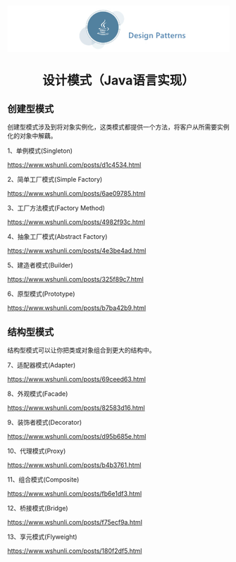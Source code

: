 ![](images/banner.png)

<div align="center"> 
    <h1><a title="设计模式"></a>设计模式（Java语言实现）</h1>
</div>

## 创建型模式

创建型模式涉及到将对象实例化，这类模式都提供一个方法，将客户从所需要实例化的对象中解藕。 

1、单例模式(Singleton) 

https://www.wshunli.com/posts/d1c4534.html

2、简单工厂模式(Simple Factory)

https://www.wshunli.com/posts/6ae09785.html

3、工厂方法模式(Factory Method)

https://www.wshunli.com/posts/4982f93c.html

4、抽象工厂模式(Abstract Factory)

https://www.wshunli.com/posts/4e3be4ad.html

5、建造者模式(Builder)

https://www.wshunli.com/posts/325f89c7.html

6、原型模式(Prototype)

https://www.wshunli.com/posts/b7ba42b9.html

## 结构型模式

结构型模式可以让你把类或对象组合到更大的结构中。

7、适配器模式(Adapter)

https://www.wshunli.com/posts/69ceed63.html

8、外观模式(Facade)

https://www.wshunli.com/posts/82583d16.html

9、装饰者模式(Decorator)

https://www.wshunli.com/posts/d95b685e.html

10、代理模式(Proxy)

https://www.wshunli.com/posts/b4b3761.html

11、组合模式(Composite)

https://www.wshunli.com/posts/fb6e1df3.html

12、桥接模式(Bridge)

https://www.wshunli.com/posts/f75ecf9a.html

13、享元模式(Flyweight)

https://www.wshunli.com/posts/180f2df5.html
